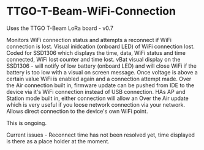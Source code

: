 # TTGO-T-Beam-WiFi-Connection

Uses the TTGO T-Beam LoRa board - v0.7

Monitors WiFi connection status and attempts a reconnect if WiFi connection is lost.
Visual inidcation (onboard LED) of WiFi connection lost.
Coded for SSD1306 which displays the time, data, WiFi status and time connected, WiFi lost counter and time lost.
vBat visual display on the SSD1306 - will notify of low battery (onboard LED) and will close WiFi if the battery is too low with a visual
on screen message. Once voltage is above a certain value WiFi is enabled again and a connection attempt made.
Over the Air connection built in, firmware update can be pushed from IDE to the device via it's WiFi connection instead of USB connection.
HAs AP and Station mode built in, either connection will allow an Over the Air update which is very useful if you loose network connection via your network. Allows direct connection to the device's own WiFi point.


This is ongoing.

Current issues - 
Reconnect time has not been resolved yet, time displayed is there as a place holder at the moment.
